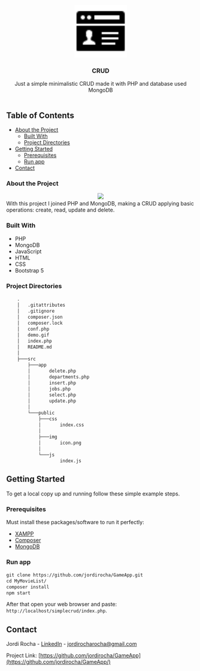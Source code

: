 <p align="center">
  <a href="https://game-app-store.herokuapp.com/">
    <img src="https://github.com/jordirocha/CRUD/blob/main/src/public/img/icon.png" alt="Logo" width="140" height="140">
  </a>

  <h3 align="center">CRUD</h3>

  <p align="center">
    Just a simple minimalistic CRUD made it with PHP and database used MongoDB
    <br />
    <br />
  </p>
</p>

## Table of Contents

* [About the Project](#about-the-project)
  * [Built With](#built-with)
  * [Project Directories](#project-directories)
* [Getting Started](#getting-started)
  * [Prerequisites](#prerequisites)
  * [Run app](#run-app)
* [Contact](#contact)


### About the Project
<div align="center">
  <img src="https://github.com/jordirocha/CRUD/blob/main/demo.gif" />
</div>
With this project I joined PHP and MongoDB, making a CRUD applying basic operations: create, read, update and delete.

### Built With
* PHP
* MongoDB
* JavaScript
* HTML
* CSS
* Bootstrap 5

### Project Directories
        .
        │   .gitattributes
        │   .gitignore
        │   composer.json
        │   composer.lock
        │   conf.php
        │   demo.gif
        │   index.php
        │   README.md
        │
        ├───src
            ├───app
            │       delete.php
            │       departments.php
            │       insert.php
            │       jobs.php
            │       select.php
            │       update.php
            │
            └───public
                ├───css
                │       index.css
                │
                ├───img
                │       icon.png
                │
                └───js
                        index.js

## Getting Started
To get a local copy up and running follow these simple example steps.

### Prerequisites
Must install these packages/software to run it perfectly:
* [XAMPP](https://www.apachefriends.org/index.html)
* [Composer](https://getcomposer.org/)
* [MongoDB](https://www.mongodb.com/es)
       
### Run app
    git clone https://github.com/jordirocha/GameApp.git
    cd MyMovieList/
    composer install
    npm start

After that open your web browser and paste: `http://localhost/simplecrud/index.php`.

## Contact

Jordi Rocha - [LinkedIn](https://es.linkedin.com/in/jordirocharocha) - jordirocharocha@gmail.com

Project Link: [https://github.com/jordirocha/GameApp](https://github.com/jordirocha/GameApp/)
